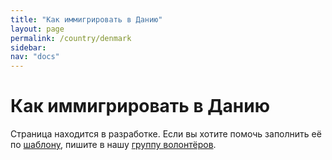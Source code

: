 ```yaml
---
title: "Как иммигрировать в Данию"
layout: page
permalink: /country/denmark
sidebar:
nav: "docs"
---
```


# Как иммигрировать в Данию

Страница находится в разработке. Если вы хотите помочь заполнить её по [шаблону](/template), пишите в нашу [группу волонтёров](https://t.me/+FHi3FnJaoWJkMDAx).
